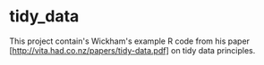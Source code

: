 # tidy_data

This project contain's Wickham's example R code from his paper [http://vita.had.co.nz/papers/tidy-data.pdf] on tidy data principles.
